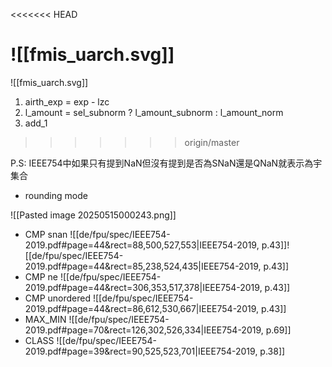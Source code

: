 <<<<<<< HEAD

![[fmis_uarch.svg]]
=======
![[fmis_uarch.svg]]
1. airth_exp = exp - lzc
2. l_amount = sel_subnorm ? l_amount_subnorm : l_amount_norm
3. add_1

>>>>>>> origin/master

P.S: IEEE754中如果只有提到NaN但沒有提到是否為SNaN還是QNaN就表示為宇集合

- rounding mode

![[Pasted image 20250515000243.png]]

- CMP snan
![[de/fpu/spec/IEEE754-2019.pdf#page=44&rect=88,500,527,553|IEEE754-2019, p.43]]![[de/fpu/spec/IEEE754-2019.pdf#page=44&rect=85,238,524,435|IEEE754-2019, p.43]]
- CMP ne
![[de/fpu/spec/IEEE754-2019.pdf#page=44&rect=306,353,517,378|IEEE754-2019, p.43]]
- CMP unordered
![[de/fpu/spec/IEEE754-2019.pdf#page=44&rect=86,612,530,667|IEEE754-2019, p.43]]
- MAX_MIN
![[de/fpu/spec/IEEE754-2019.pdf#page=70&rect=126,302,526,334|IEEE754-2019, p.69]]
- CLASS
![[de/fpu/spec/IEEE754-2019.pdf#page=39&rect=90,525,523,701|IEEE754-2019, p.38]]